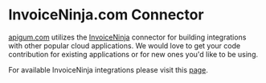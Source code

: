 # InvoiceNinja.com Connector

[apigum.com](https://www.apigum.com) utilizes the [InvoiceNinja](https://www.invoiceninja.com/) connector for building integrations with other popular cloud applications. We would love to get your code contribution for existing applications or for new ones you'd like to be using.

 For available InvoiceNinja integrations please visit this [page](https://www.apigum.com/apps/invoice-ninja).


 